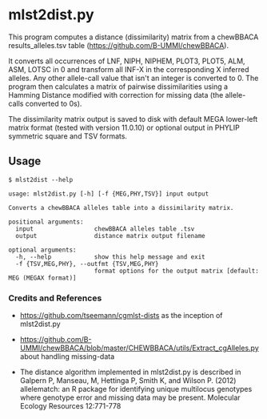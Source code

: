 # mlst2dist.py

This program computes a distance (dissimilarity) matrix from a chewBBACA results_alleles.tsv table
(https://github.com/B-UMMI/chewBBACA).

It converts all occurrences of LNF, NIPH, NIPHEM, PLOT3, PLOT5, ALM, ASM, LOTSC in 0 and transform all INF-X in the corresponding X inferred alleles.
Any other allele-call value that isn't an integer is converted to 0.
The program then calculates a matrix of pairwise dissimilarities using a Hamming Distance modified with correction for missing data (the allele-calls converted to 0s).

The dissimilarity matrix output is saved to disk with default MEGA lower-left matrix format (tested with version 11.0.10) or optional output in PHYLIP symmetric square and TSV formats.

## Usage

    $ mlst2dist --help

    usage: mlst2dist.py [-h] [-f {MEG,PHY,TSV}] input output

    Converts a chewBBACA alleles table into a dissimilarity matrix.

    positional arguments:
      input                 chewBBACA alleles table .tsv
      output                distance matrix output filename

    optional arguments:
      -h, --help            show this help message and exit
      -f {TSV,MEG,PHY}, --outfmt {TSV,MEG,PHY}
                            format options for the output matrix [default: MEG (MEGAX format)]

### Credits and References

* https://github.com/tseemann/cgmlst-dists as the inception of mlst2dist.py

* https://github.com/B-UMMI/chewBBACA/blob/master/CHEWBBACA/utils/Extract_cgAlleles.py about handling missing-data 

* The distance algorithm implemented in mlst2dist.py is described in Galpern P, Manseau, M, Hettinga P, Smith K, and Wilson P. (2012) allelematch: an R package for identifying unique multilocus genotypes where genotype error and missing data may be present. Molecular Ecology Resources 12:771-778
